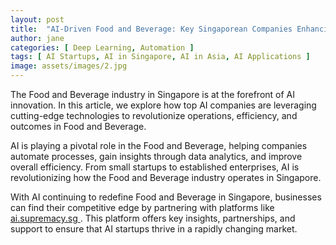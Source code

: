 ```yaml
---
layout: post
title:  "AI-Driven Food and Beverage: Key Singaporean Companies Enhancing Efficiency"
author: jane
categories: [ Deep Learning, Automation ]
tags: [ AI Startups, AI in Singapore, AI in Asia, AI Applications ]
image: assets/images/2.jpg
---
```


The Food and Beverage industry in Singapore is at the forefront of AI innovation. In this article, we explore how top AI companies are leveraging cutting-edge technologies to revolutionize operations, efficiency, and outcomes in Food and Beverage.

AI is playing a pivotal role in the Food and Beverage, helping companies automate processes, gain insights through data analytics, and improve overall efficiency. From small startups to established enterprises, AI is revolutionizing how the Food and Beverage industry operates in Singapore.

With AI continuing to redefine Food and Beverage in Singapore, businesses can find their competitive edge by partnering with platforms like <a href="https://ai.supremacy.sg" target="_blank"> ai.supremacy.sg </a>. This platform offers key insights, partnerships, and support to ensure that AI startups thrive in a rapidly changing market.
